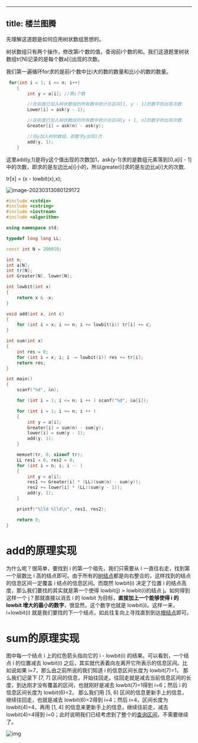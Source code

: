 
---
title: 楼兰图腾
---
先理解这道题是如何应用树状数组思想的。

树状数组只有两个操作，修改第i个数的值，查询前i个数的和。我们这道题里树状数组tr[N]记录的是每个数a[i]出现的次数。

我们第一遍循环for求的是前i个数中比i大的数的数量和比i小的数的数量。

```c++
 for(int i = 1; i <= n; i++)
    {
        int y = a[i]; //第i个数

        //在前面已加入树状数组的所有数中统计在区间[1, y - 1]的数字的出现次数
        Lower[i] = ask(y - 1); 

        //在前面已加入树状数组的所有数中统计在区间[y + 1, n]的数字的出现次数
        Greater[i] = ask(n) - ask(y);

        //将y加入树状数组，即数字y出现1次
        add(y, 1);
    }
```

这里add(y,1)是将y这个值出现的次数加1，ask(y-1)求的是数组元素落到[0,a[i] - 1]中的次数，即求的是左边比a[i]小的，所以greater[i]求的是左边比a[i]大的次数.





tr[x] = (x - lowbit(x),x);

![image-20230313080129172](C:\Users\admin\AppData\Roaming\Typora\typora-user-images\image-20230313080129172.png)

```c++
#include <cstdio>
#include <cstring>
#include <iostream>
#include <algorithm>

using namespace std;

typedef long long LL;

const int N = 200010;

int n;
int a[N];
int tr[N];
int Greater[N], lower[N];

int lowbit(int x)
{
    return x & -x;
}

void add(int x, int c)
{
    for (int i = x; i <= n; i += lowbit(i)) tr[i] += c;
}

int sum(int x)
{
    int res = 0;
    for (int i = x; i; i -= lowbit(i)) res += tr[i];
    return res;
}

int main()
{
    scanf("%d", &n);

    for (int i = 1; i <= n; i ++ ) scanf("%d", &a[i]);

    for (int i = 1; i <= n; i ++ )
    {
        int y = a[i];
        Greater[i] = sum(n) - sum(y);
        lower[i] = sum(y - 1);
        add(y, 1);
    }

    memset(tr, 0, sizeof tr);
    LL res1 = 0, res2 = 0;
    for (int i = n; i; i -- )
    {
        int y = a[i];
        res1 += Greater[i] * (LL)(sum(n) - sum(y));
        res2 += lower[i] * (LL)(sum(y - 1));
        add(y, 1);
    }

    printf("%lld %lld\n", res1, res2);

    return 0;
}
```



# **add的原理实现**

为什么呢？很简单，要找到 i 的第一个祖先，我们只需要从 i 一直往右走，找到第一个层数比 i 高的结点即可。由于所有的[树结点](https://www.zhihu.com/search?q=树结点&search_source=Entity&hybrid_search_source=Entity&hybrid_search_extra={"sourceType"%3A"answer"%2C"sourceId"%3A785844116})都是向右整合的，这样找到的结点的信息区间一定覆盖 i 结点的信息区间。而既然 lowbit(i) 决定了位置 i 的结点高度，那么我们要找的其实就是第一个使得 lowbit(j) > lowbit(i)的结点 j。如何得到这样一个 j？那就直接以消去 i 的 lowbit 为目标，**直接加上一个能够使得 i 的 lowbit 增大的最小的数字**，很显然，这个数字也就是 lowbit(i)。这样一来，i+lowbit(i) 就是我们要找的下一个结点，如此往复向上寻找直到到达[根结点](https://www.zhihu.com/search?q=根结点&search_source=Entity&hybrid_search_source=Entity&hybrid_search_extra={"sourceType"%3A"answer"%2C"sourceId"%3A785844116})即可。



# sum的原理实现

图中每一个结点 i 上的红色箭头指向它的 i - lowbit(i) 的结果。可以看到，一个结点 i 的位置减去 lowbit(i) 之后，其实就代表着向左离开它所表示的信息区间。比如说如果 i=7，那么由之前所说的我们知道 i 的信息区间长度为 lowbit(7)=1， 那么我们记录下 [7, 7] 区间的信息，开始往回走。往回走就是减去当前信息区间的长度，到达刚才没有覆盖的区间，也就刚好是减去 lowbit(7)=1得到 i=6；然后 i 的信息区间长度为 lowbit(6)=2， 那么我们用 [5, 6] 区间的信息更新手上的信息，继续往回走，也就是减去 lowbit(6)=2得到 i=4；然后 i=4，区间长度为lowbit(4)=4，再用 [1, 4] 的信息来更新手上的信息，继续往前走，减去 lowbit(4)=4得到 i=0；此时说明我们已经考虑到了整个的[查询区间](https://www.zhihu.com/search?q=查询区间&search_source=Entity&hybrid_search_source=Entity&hybrid_search_extra={"sourceType"%3A"answer"%2C"sourceId"%3A785844116})，不需要继续了。



![img](https://pic1.zhimg.com/v2-b3f7bccdbbe043154137e123b7e2bfbb_r.jpg?source=1940ef5c)

